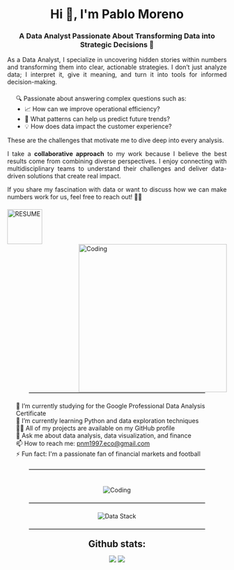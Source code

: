 <h1 align="center">Hi 👋, I'm Pablo Moreno</h1>
<h3 align="center">A Data Analyst Passionate About Transforming Data into Strategic Decisions 🚀</h3>

<div style="text-align: justify; max-width: 800px; margin: 0 auto;">
  <p>
    As a Data Analyst, I specialize in uncovering hidden stories within numbers and transforming them into clear, actionable strategies. I don’t just analyze data; I interpret it, give it meaning, and turn it into tools for informed decision-making.
  </p>
  <p>
    <ul style="list-style-type: none; padding-left: 20px;">
      <li style="margin-top: 20px;">🔍 Passionate about answering complex questions such as:
        <ul style="list-style-type: disc; padding-left: 20px;">
          <li>📈 How can we improve operational efficiency?</li>
          <li>🔮 What patterns can help us predict future trends?</li>
          <li>💡 How does data impact the customer experience?</li>
        </ul>
      </li>
    </ul>
    These are the challenges that motivate me to dive deep into every analysis.
  </p>
  <p>
    I take a <strong>collaborative approach</strong> to my work because I believe the best results come from combining diverse perspectives. I enjoy connecting with multidisciplinary teams to understand their challenges and deliver data-driven solutions that create real impact.
  </p>
  <p>
    If you share my fascination with data or want to discuss how we can make numbers work for us, feel free to reach out! 🚀✨  
  </p>
</div>

<div style="text-align: left; margin-top: 20px;">
  <a href="https://github.com/thspin/thspin/blob/main/docs/CV%20Pablo%20Moreno.pdf" target="_blank">
    <img src="https://i.imgur.com/JlYRnaN.png" alt="RESUME" style="height: 80px;">
  </a>
</div>
   
<img align="right" alt="Coding" width="340" src="https://user-images.githubusercontent.com/74038190/229223263-cf2e4b07-2615-4f87-9c38-e37600f8381a.gif">
<br><br>
<hr style="border: 1px solid #ccc; width: 80%; margin: 20px auto;">
<div style="text-align: left; max-width: 800px; margin: 0 auto;">
  <ul style="list-style-type: none; padding-left: 20px;">
    <li>🔭 I’m currently studying for the Google Professional Data Analysis Certificate</li>
    <li>🌱 I’m currently learning Python and data exploration techniques</li>
    <li>👨‍💻 All of my projects are available on my GitHub profile</li>
    <li>💬 Ask me about data analysis, data visualization, and finance</li>
    <li>📫 How to reach me: <a href="mailto:pnm1997.eco@gmail.com">pnm1997.eco@gmail.com</a></li>
    <li>⚡ Fun fact: I'm a passionate fan of financial markets and football</li>
  </ul>
</div>
<hr style="border: 1px solid #ccc; width: 80%; margin: 20px auto;">
<br>
<div style="text-align: center;">
  <img alt="Coding" src="https://i.imgur.com/3ZHrSDg.png" style="max-width: 100%; height: auto;">
</div>

<hr style="border: 1px solid #ccc; width: 80%; margin: 20px auto;">

<div style="text-align: center;">
  <img alt="Data Stack" src="https://i.imgur.com/GGc3Tnb.png" style="max-width: 100%; height: auto;">
</div>
<div style="text-align: center;">
<hr style="border: 1px solid #ccc; width: 80%; margin: 20px auto;">

<h2 align="center" style="margin: 5px 10px;">Github stats:</h2>

[![](https://github-readme-stats.vercel.app/api?username=thspin&show_icons=true&theme=tokyonight&hide_border=true&locale=en)](https://github.com/thspin)
[![](https://github-readme-streak-stats.herokuapp.com/?user=thspin&theme=material-palenight)](https://github.com/thspin)
</div>
